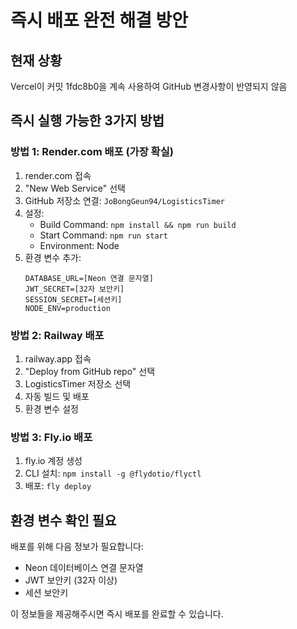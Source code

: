 # 즉시 배포 완전 해결 방안

## 현재 상황
Vercel이 커밋 1fdc8b0을 계속 사용하여 GitHub 변경사항이 반영되지 않음

## 즉시 실행 가능한 3가지 방법

### 방법 1: Render.com 배포 (가장 확실)
1. render.com 접속
2. "New Web Service" 선택
3. GitHub 저장소 연결: `JoBongGeun94/LogisticsTimer`
4. 설정:
   - Build Command: `npm install && npm run build`
   - Start Command: `npm run start`
   - Environment: Node
5. 환경 변수 추가:
   ```
   DATABASE_URL=[Neon 연결 문자열]
   JWT_SECRET=[32자 보안키]
   SESSION_SECRET=[세션키]
   NODE_ENV=production
   ```

### 방법 2: Railway 배포
1. railway.app 접속
2. "Deploy from GitHub repo" 선택
3. LogisticsTimer 저장소 선택
4. 자동 빌드 및 배포
5. 환경 변수 설정

### 방법 3: Fly.io 배포
1. fly.io 계정 생성
2. CLI 설치: `npm install -g @flydotio/flyctl`
3. 배포: `fly deploy`

## 환경 변수 확인 필요
배포를 위해 다음 정보가 필요합니다:
- Neon 데이터베이스 연결 문자열
- JWT 보안키 (32자 이상)
- 세션 보안키

이 정보들을 제공해주시면 즉시 배포를 완료할 수 있습니다.